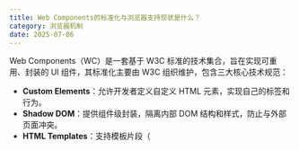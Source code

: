 ```yaml
---
title: Web Components的标准化与浏览器支持现状是什么？
category: 浏览器机制
date: 2025-07-06
---
```

Web Components（WC）是一套基于 W3C 标准的技术集合，旨在实现可重用、封装的 UI 组件，其标准化主要由 W3C 组织维护，包含三大核心技术规范：  
- **Custom Elements**：允许开发者定义自定义 HTML 元素，实现自己的标签和行为。  
- **Shadow DOM**：提供组件级封装，隔离内部 DOM 结构和样式，防止与外部页面冲突。  
- **HTML Templates**：支持模板片段（<template> 和 <slot> 标签），用于定义可复用的 HTML 块。

浏览器支持现状如下：  
- **主要现代浏览器**（如 Chrome、Firefox、Safari 和 Edge）已默认支持 Web Components 的核心技术，性能优化良好，渲染直接由浏览器引擎处理。  
- **兼容性方面**：对于老旧浏览器（如 IE11），开发者需使用 polyfill（如 Polymer）来处理兼容性问题，WebKit/Blink 内核浏览器兼容性最佳。Chrome 对 W3C 规范的遵守度高，兼容性测试（如 Acid3）显示主流适配度 >95%。  
- **挑战**：个别厂商实现细节差异导致样式冲突问题，建议利用 Shadow DOM 确保一致性。  

整体上，Web Components 提供原生支持和组件隔离优势，适合构建高复用模块，提升跨平台渲染效率和维护性，成为响应式设计的基础架构。
